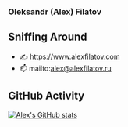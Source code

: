 ### Oleksandr (Alex) Filatov

## Sniffing Around

- ✍ https://www.alexfilatov.com
- 📫 mailto:alex@alexfilatov.ru

## GitHub Activity

[![Alex's GitHub stats](https://github-readme-stats.vercel.app/api?username=alexfilatov)](https://github.com/anuraghazra/github-readme-stats)
